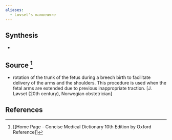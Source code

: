 ```yaml
---
aliases:
  - Lovset's manoeuvre
---
```

## Synthesis
- 
## Source [^1]
- rotation of the trunk of the fetus during a breech birth to facilitate delivery of the arms and the shoulders. This procedure is used when the fetal arms are extended due to previous inappropriate traction. \[J. Løvset (20th century), Norwegian obstetrician]
## References

[^1]: [[Home Page - Concise Medical Dictionary 10th Edition by Oxford Reference]]